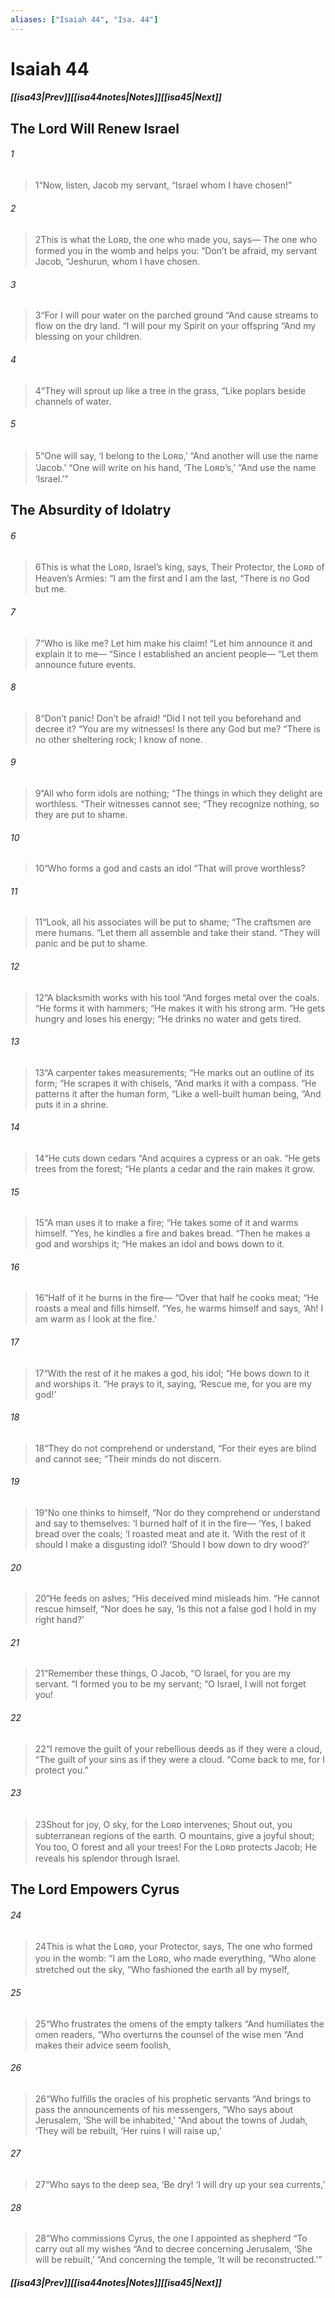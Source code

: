 ```yaml
---
aliases: ["Isaiah 44", "Isa. 44"]
---
```

# Isaiah 44
##### <span class=arrow-left></span>[[isa43|Prev]]<span class=navigation-separator></span>[[isa44notes|Notes]]<span class=navigation-separator></span>[[isa45|Next]]<span class=arrow-right></span>
## The Lord Will Renew Israel
###### 1
><span class=verse-first-poetry>1</span><span class=poetry-quote-double>“</span>Now, listen, Jacob my servant,
><span class=poetry-quote-double>“</span>Israel whom I have chosen!”
###### 2
><span class=verse-body-poetry>2</span>This is what the Lᴏʀᴅ, the one who made you, says—
>The one who formed you in the womb and helps you:
><span class=poetry-quote-double>“</span>Don’t be afraid, my servant Jacob,
><span class=poetry-quote-double>“</span>Jeshurun, whom I have chosen.
###### 3
><span class=verse-body-poetry>3</span><span class=poetry-quote-double>“</span>For I will pour water on the parched ground
><span class=poetry-quote-double>“</span>And cause streams to flow on the dry land.
><span class=poetry-quote-double>“</span>I will pour my Spirit on your offspring
><span class=poetry-quote-double>“</span>And my blessing on your children.
###### 4
><span class=verse-body-poetry>4</span><span class=poetry-quote-double>“</span>They will sprout up like a tree in the grass,
><span class=poetry-quote-double>“</span>Like poplars beside channels of water.
###### 5
><span class=verse-body-poetry>5</span><span class=poetry-quote-double>“</span>One will say, ‘I belong to the Lᴏʀᴅ,’
><span class=poetry-quote-double>“</span>And another will use the name ‘Jacob.’
><span class=poetry-quote-double>“</span>One will write on his hand, ‘The Lᴏʀᴅ’s,’
><span class=poetry-quote-double>“</span>And use the name ‘Israel.’”
## The Absurdity of Idolatry
###### 6
><span class=verse-first-poetry>6</span>This is what the Lᴏʀᴅ, Israel’s king, says,
>Their Protector, the Lᴏʀᴅ of Heaven’s Armies:
><span class=poetry-quote-double>“</span>I am the first and I am the last,
><span class=poetry-quote-double>“</span>There is no God but me.
###### 7
><span class=verse-body-poetry>7</span><span class=poetry-quote-double>“</span>Who is like me? Let him make his claim!
><span class=poetry-quote-double>“</span>Let him announce it and explain it to me—
><span class=poetry-quote-double>“</span>Since I established an ancient people—
><span class=poetry-quote-double>“</span>Let them announce future events.
###### 8
><span class=verse-body-poetry>8</span><span class=poetry-quote-double>“</span>Don’t panic! Don’t be afraid!
><span class=poetry-quote-double>“</span>Did I not tell you beforehand and decree it?
><span class=poetry-quote-double>“</span>You are my witnesses! Is there any God but me?
><span class=poetry-quote-double>“</span>There is no other sheltering rock; I know of none.
<div class=paragraph-break></div>

###### 9
><span class=verse-first-poetry>9</span><span class=poetry-quote-double>“</span>All who form idols are nothing;
><span class=poetry-quote-double>“</span>The things in which they delight are worthless.
><span class=poetry-quote-double>“</span>Their witnesses cannot see;
><span class=poetry-quote-double>“</span>They recognize nothing, so they are put to shame.
###### 10
><span class=verse-body-poetry>10</span><span class=poetry-quote-double>“</span>Who forms a god and casts an idol
><span class=poetry-quote-double>“</span>That will prove worthless?
###### 11
><span class=verse-body-poetry>11</span><span class=poetry-quote-double>“</span>Look, all his associates will be put to shame;
><span class=poetry-quote-double>“</span>The craftsmen are mere humans.
><span class=poetry-quote-double>“</span>Let them all assemble and take their stand.
><span class=poetry-quote-double>“</span>They will panic and be put to shame.
<div class=paragraph-break></div>

###### 12
><span class=verse-first-poetry>12</span><span class=poetry-quote-double>“</span>A blacksmith works with his tool
><span class=poetry-quote-double>“</span>And forges metal over the coals.
><span class=poetry-quote-double>“</span>He forms it with hammers;
><span class=poetry-quote-double>“</span>He makes it with his strong arm.
><span class=poetry-quote-double>“</span>He gets hungry and loses his energy;
><span class=poetry-quote-double>“</span>He drinks no water and gets tired.
###### 13
><span class=verse-body-poetry>13</span><span class=poetry-quote-double>“</span>A carpenter takes measurements;
><span class=poetry-quote-double>“</span>He marks out an outline of its form;
><span class=poetry-quote-double>“</span>He scrapes it with chisels,
><span class=poetry-quote-double>“</span>And marks it with a compass.
><span class=poetry-quote-double>“</span>He patterns it after the human form,
><span class=poetry-quote-double>“</span>Like a well-built human being,
><span class=poetry-quote-double>“</span>And puts it in a shrine.
###### 14
><span class=verse-body-poetry>14</span><span class=poetry-quote-double>“</span>He cuts down cedars
><span class=poetry-quote-double>“</span>And acquires a cypress or an oak.
><span class=poetry-quote-double>“</span>He gets trees from the forest;
><span class=poetry-quote-double>“</span>He plants a cedar and the rain makes it grow.
###### 15
><span class=verse-body-poetry>15</span><span class=poetry-quote-double>“</span>A man uses it to make a fire;
><span class=poetry-quote-double>“</span>He takes some of it and warms himself.
><span class=poetry-quote-double>“</span>Yes, he kindles a fire and bakes bread.
><span class=poetry-quote-double>“</span>Then he makes a god and worships it;
><span class=poetry-quote-double>“</span>He makes an idol and bows down to it.
###### 16
><span class=verse-body-poetry>16</span><span class=poetry-quote-double>“</span>Half of it he burns in the fire—
><span class=poetry-quote-double>“</span>Over that half he cooks meat;
><span class=poetry-quote-double>“</span>He roasts a meal and fills himself.
><span class=poetry-quote-double>“</span>Yes, he warms himself and says,
><span class=poetry-quote-single>‘</span>Ah! I am warm as I look at the fire.’
###### 17
><span class=verse-body-poetry>17</span><span class=poetry-quote-double>“</span>With the rest of it he makes a god, his idol;
><span class=poetry-quote-double>“</span>He bows down to it and worships it.
><span class=poetry-quote-double>“</span>He prays to it, saying,
><span class=poetry-quote-single>‘</span>Rescue me, for you are my god!’
<div class=paragraph-break></div>

###### 18
><span class=verse-first-poetry>18</span><span class=poetry-quote-double>“</span>They do not comprehend or understand,
><span class=poetry-quote-double>“</span>For their eyes are blind and cannot see;
><span class=poetry-quote-double>“</span>Their minds do not discern.
###### 19
><span class=verse-body-poetry>19</span><span class=poetry-quote-double>“</span>No one thinks to himself,
><span class=poetry-quote-double>“</span>Nor do they comprehend or understand and say to themselves:
><span class=poetry-quote-single>‘</span>I burned half of it in the fire—
><span class=poetry-quote-single>‘</span>Yes, I baked bread over the coals;
><span class=poetry-quote-single>‘</span>I roasted meat and ate it.
><span class=poetry-quote-single>‘</span>With the rest of it should I make a disgusting idol?
><span class=poetry-quote-single>‘</span>Should I bow down to dry wood?’
###### 20
><span class=verse-body-poetry>20</span><span class=poetry-quote-double>“</span>He feeds on ashes;
><span class=poetry-quote-double>“</span>His deceived mind misleads him.
><span class=poetry-quote-double>“</span>He cannot rescue himself,
><span class=poetry-quote-double>“</span>Nor does he say, ‘Is this not a false god I hold in my right hand?’
<div class=paragraph-break></div>

###### 21
><span class=verse-first-poetry>21</span><span class=poetry-quote-double>“</span>Remember these things, O Jacob,
><span class=poetry-quote-double>“</span>O Israel, for you are my servant.
><span class=poetry-quote-double>“</span>I formed you to be my servant;
><span class=poetry-quote-double>“</span>O Israel, I will not forget you!
###### 22
><span class=verse-body-poetry>22</span><span class=poetry-quote-double>“</span>I remove the guilt of your rebellious deeds as if they were a cloud,
><span class=poetry-quote-double>“</span>The guilt of your sins as if they were a cloud.
><span class=poetry-quote-double>“</span>Come back to me, for I protect you.”
###### 23
><span class=verse-body-poetry>23</span>Shout for joy, O sky, for the Lᴏʀᴅ intervenes;
>Shout out, you subterranean regions of the earth.
>O mountains, give a joyful shout;
>You too, O forest and all your trees!
>For the Lᴏʀᴅ protects Jacob;
>He reveals his splendor through Israel.
## The Lord Empowers Cyrus
###### 24
><span class=verse-first-poetry>24</span>This is what the Lᴏʀᴅ, your Protector, says,
>The one who formed you in the womb:
><span class=poetry-quote-double>“</span>I am the Lᴏʀᴅ, who made everything,
><span class=poetry-quote-double>“</span>Who alone stretched out the sky,
><span class=poetry-quote-double>“</span>Who fashioned the earth all by myself,
###### 25
><span class=verse-body-poetry>25</span><span class=poetry-quote-double>“</span>Who frustrates the omens of the empty talkers
><span class=poetry-quote-double>“</span>And humiliates the omen readers,
><span class=poetry-quote-double>“</span>Who overturns the counsel of the wise men
><span class=poetry-quote-double>“</span>And makes their advice seem foolish,
###### 26
><span class=verse-body-poetry>26</span><span class=poetry-quote-double>“</span>Who fulfills the oracles of his prophetic servants
><span class=poetry-quote-double>“</span>And brings to pass the announcements of his messengers,
><span class=poetry-quote-double>“</span>Who says about Jerusalem, ‘She will be inhabited,’
><span class=poetry-quote-double>“</span>And about the towns of Judah, ‘They will be rebuilt,
><span class=poetry-quote-single>‘</span>Her ruins I will raise up,’
###### 27
><span class=verse-body-poetry>27</span><span class=poetry-quote-double>“</span>Who says to the deep sea, ‘Be dry!
><span class=poetry-quote-single>‘</span>I will dry up your sea currents,’
###### 28
><span class=verse-body-poetry>28</span><span class=poetry-quote-double>“</span>Who commissions Cyrus, the one I appointed as shepherd
><span class=poetry-quote-double>“</span>To carry out all my wishes
><span class=poetry-quote-double>“</span>And to decree concerning Jerusalem, ‘She will be rebuilt,’
><span class=poetry-quote-double>“</span>And concerning the temple, ‘It will be reconstructed.’”
##### <span class=arrow-left></span>[[isa43|Prev]]<span class=navigation-separator></span>[[isa44notes|Notes]]<span class=navigation-separator></span>[[isa45|Next]]<span class=arrow-right></span>